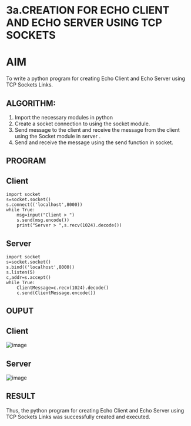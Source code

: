 # 3a.CREATION FOR ECHO CLIENT AND ECHO SERVER USING TCP SOCKETS
# AIM
To write a python program for creating Echo Client and Echo Server using TCP
Sockets Links.
## ALGORITHM:
1. Import the necessary modules in python
2. Create a socket connection to using the socket module.
3. Send message to the client and receive the message from the client using the Socket module in
 server .
4. Send and receive the message using the send function in socket.
## PROGRAM
## Client 
```
import socket 
s=socket.socket() 
s.connect(('localhost',8000)) 
while True: 
    msg=input("Client > ") 
    s.send(msg.encode()) 
    print("Server > ",s.recv(1024).decode())
```
## Server
```
import socket 
s=socket.socket() 
s.bind(('localhost',8000)) 
s.listen(5) 
c,addr=s.accept() 
while True: 
    ClientMessage=c.recv(1024).decode() 
    c.send(ClientMessage.encode())
```
## OUPUT
## Client

![image](https://github.com/user-attachments/assets/f76d14c4-dde3-4548-b388-b74a7aba4996)


## Server

![image](https://github.com/user-attachments/assets/5800d44d-0b2c-49c7-8047-3b7e8e2cdac2)


## RESULT
Thus, the python program for creating Echo Client and Echo Server using TCP Sockets Links 
was successfully created and executed.
